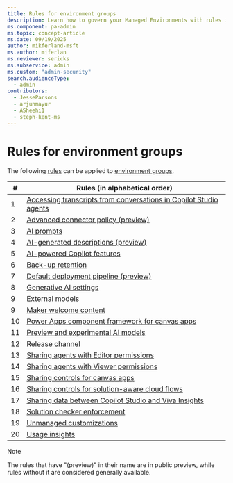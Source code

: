 ```yaml
---
title: Rules for environment groups
description: Learn how to govern your Managed Environments with rules in bulk.
ms.component: pa-admin
ms.topic: concept-article
ms.date: 09/19/2025
author: mikferland-msft
ms.author: miferlan
ms.reviewer: sericks
ms.subservice: admin
ms.custom: "admin-security"
search.audienceType: 
  - admin
contributors:
  - JesseParsons
  - arjunmayur
  - ASheehi1
  - steph-kent-ms
---
```


# Rules for environment groups

The following [rules](environment-groups.md#rules) can be applied to [environment groups](environment-groups.md).

| # | Rules (in alphabetical order) |
|----|----------|
| 1 | [Accessing transcripts from conversations in Copilot Studio agents](/microsoft-copilot-studio/admin-transcript-controls) |
| 2 | [Advanced connector policy (preview)](advanced-connector-policies.md) |
| 3 | [AI prompts](/ai-builder/administer#enable-or-disable-ai-prompts-in-power-platform-and-copilot-studio) |
| 4 | [AI-generated descriptions (preview)](/power-apps/maker/canvas-apps/save-publish-app#create-an-app-description-with-copilot-preview) |
| 5 | [AI-powered Copilot features](/power-apps/maker/canvas-apps/ai-overview?WT.mc_id=ppac_inproduct_settings) |
| 6 | [Back-up retention](backup-restore-environments.md) |
| 7 | [Default deployment pipeline (preview)](../alm/default-deployment-pipeline-rule-for-environment-groups.md) |
| 8 | [Generative AI settings](geographical-availability-copilot.md) |
| 9 | External models |
| 9 | [Maker welcome content](welcome-content.md) |
| 10 | [Power Apps component framework for canvas apps](/power-apps/developer/component-framework/component-framework-for-canvas-apps) |
| 11 | [Preview and experimental AI models](preview-experimental-ai-models-rule.md) |
| 12 | [Release channel](https://go.microsoft.com/fwlink/?linkid=2237290) |
| 13 | [Sharing agents with Editor permissions](managed-environment-sharing-limits.md#agent-sharing-rules) |
| 14 | [Sharing agents with Viewer permissions](managed-environment-sharing-limits.md#agent-sharing-rules) |
| 15 | [Sharing controls for canvas apps](managed-environment-sharing-limits.md#canvas-app-sharing-rules) |
| 16 | [Sharing controls for solution-aware cloud flows](managed-environment-sharing-limits.md#solution-aware-cloud-flow-sharing-rules) |
| 17 | [Sharing data between Copilot Studio and Viva Insights](settings-features.md#sharing-copilot-studio-agent-data-with-viva-insights) |
| 18 | [Solution checker enforcement](managed-environment-solution-checker.md) |
| 19 | [Unmanaged customizations](../alm/block-unmanaged-customizations.md) |
| 20 | [Usage insights](managed-environment-usage-insights.md) |

> [!NOTE]
> The rules that have "(preview)" in their name are in public preview, while rules without it are considered generally available.

